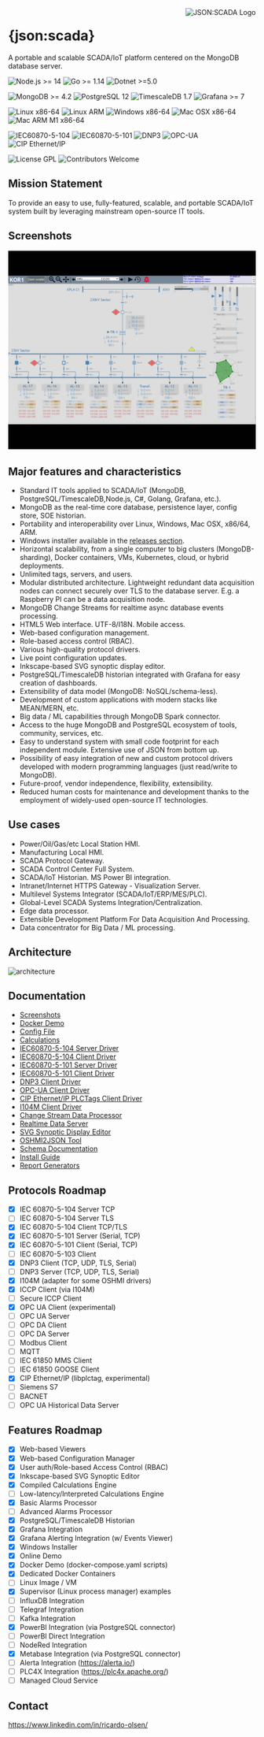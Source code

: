 <a href="https://aimeos.org/">
    <img src="https://github.com/riclolsen/json-scada/raw/master/src/htdocs/images/json-scada.svg" alt="JSON:SCADA Logo" title="JSON:SCADA" align="right" height="60" />
</a>

{json:scada}
============

A portable and scalable SCADA/IoT platform centered on the MongoDB database server.

![](https://img.shields.io/badge/node-%3E%3D14-green "Node.js >= 14")
![](https://img.shields.io/badge/golang-%3E%3D1.14-green "Go >= 1.14")
![](https://img.shields.io/badge/dotnet-%3E%3D5.0-green "Dotnet >=5.0")

![](https://img.shields.io/badge/mongodb-%3E%3D4.2-green "MongoDB >= 4.2")
![](https://img.shields.io/badge/postgresql-12-green "PostgreSQL 12")
![](https://img.shields.io/badge/timescaledb-1.7-green "TimescaleDB 1.7")
![](https://img.shields.io/badge/grafana-%3E%3D7-green "Grafana >= 7")

![](https://img.shields.io/badge/linux-x86--64-green "Linux x86-64")
![](https://img.shields.io/badge/linux-ARM-green "Linux ARM")
![](https://img.shields.io/badge/windows-x86--64-green "Windows x86-64")
![](https://img.shields.io/badge/macosx-x86--64-green "Mac OSX x86-64")
![](https://img.shields.io/badge/macosx-ARM--M1-yellow "Mac ARM M1 x86-64")

![](https://img.shields.io/badge/IEC60870--5--104-green "IEC60870-5-104")
![](https://img.shields.io/badge/IEC60870--5--101-green "IEC60870-5-101")
![](https://img.shields.io/badge/DNP3-yellow "DNP3")
![](https://img.shields.io/badge/OPC--UA-yellow "OPC-UA")
![](https://img.shields.io/badge/CIP.Ethernet/IP-yellow "CIP Ethernet/IP")

![](https://img.shields.io/badge/license-GPL-green "License GPL")
![](https://img.shields.io/badge/contributors-welcome-green "Contributors Welcome")

## Mission Statement

To provide an easy to use, fully-featured, scalable, and portable SCADA/IoT system built by leveraging mainstream open-source IT tools.
 
## Screenshots

![screenshots](docs/screenshots/anim-screenshots.gif "{json:scada} Screenshots")

## Major features and characteristics

* Standard IT tools applied to SCADA/IoT (MongoDB, PostgreSQL/TimescaleDB,Node.js, C#, Golang, Grafana, etc.).
* MongoDB as the real-time core database, persistence layer, config store, SOE historian.
* Portability and interoperability over Linux, Windows, Mac OSX, x86/64, ARM.
* Windows installer available in the [releases section](https://github.com/riclolsen/json-scada/releases/tag/V0.7-alpha).
* Horizontal scalability, from a single computer to big clusters (MongoDB-sharding), Docker containers, VMs, Kubernetes, cloud, or hybrid deployments.
* Unlimited tags, servers, and users.
* Modular distributed architecture. Lightweight redundant data acquisition nodes can connect securely over TLS to the database server. E.g. a Raspberry PI can be a data acquisition node.
* MongoDB Change Streams for realtime async database events processing.
* HTML5 Web interface. UTF-8/I18N. Mobile access.
* Web-based configuration management.
* Role-based access control (RBAC).
* Various high-quality protocol drivers.
* Live point configuration updates.
* Inkscape-based SVG synoptic display editor.
* PostgreSQL/TimescaleDB historian integrated with Grafana for easy creation of dashboards.
* Extensibility of data model (MongoDB: NoSQL/schema-less).
* Development of custom applications with modern stacks like MEAN/MERN, etc.
* Big data / ML capabilities through MongoDB Spark connector.
* Access to the huge MongoDB and PostgreSQL ecosystem of tools, community, services, etc.
* Easy to understand system with small code footprint for each independent module. Extensive use of JSON from bottom up.
* Possibility of easy integration of new and custom protocol drivers developed with modern programming languages (just read/write to MongoDB).
* Future-proof, vendor independence, flexibility, extensibility.
* Reduced human costs for maintenance and development thanks to the employment of widely-used open-source IT technologies.

## Use cases

* Power/Oil/Gas/etc Local Station HMI.
* Manufacturing Local HMI.
* SCADA Protocol Gateway.
* SCADA Control Center Full System.
* SCADA/IoT Historian. MS Power BI integration.
* Intranet/Internet HTTPS Gateway - Visualization Server.
* Multilevel Systems Integrator (SCADA/IoT/ERP/MES/PLC).
* Global-Level SCADA Systems Integration/Centralization.
* Edge data processor.
* Extensible Development Platform For Data Acquisition And Processing.
* Data concentrator for Big Data / ML processing.

## Architecture

![architecture](https://github.com/riclolsen/json-scada/raw/master/docs/JSON-SCADA_ARCHITECTURE.png "{json:scada} Architecture")

## Documentation

* [Screenshots](docs/screenshots/)
* [Docker Demo](demo-docker/README.md)
* [Config File](conf/README.md)
* [Calculations](src/calculations/README.md)
* [IEC60870-5-104 Server Driver](src/lib60870.netcore/iec104server/README.md)
* [IEC60870-5-104 Client Driver](src/lib60870.netcore/iec104client/README.md)
* [IEC60870-5-101 Server Driver](src/lib60870.netcore/iec101server/README.md)
* [IEC60870-5-101 Client Driver](src/lib60870.netcore/iec101client/README.md)
* [DNP3 Client Driver](src/dnp3/Dnp3Client/README.md)
* [OPC-UA Client Driver](src/OPC-UA-Client/README.md)
* [CIP Ethernet/IP PLCTags Client Driver](src/libplctag/PLCTagsClient/README.md)
* [I104M Client Driver](src/i104m/README.md)
* [Change Stream Data Processor](src/cs_data_processor/README.md)
* [Realtime Data Server](src/server_realtime/README.md)
* [SVG Synoptic Display Editor](src/svg-display-editor/README.md)
* [OSHMI2JSON Tool](src/oshmi2json/README.md)
* [Schema Documentation](docs/schema.md)
* [Install Guide](docs/install.md)
* [Report Generators](docs/report_generatos.md)

## Protocols Roadmap

- [x] IEC 60870-5-104 Server TCP
- [ ] IEC 60870-5-104 Server TLS
- [x] IEC 60870-5-104 Client TCP/TLS
- [x] IEC 60870-5-101 Server (Serial, TCP)
- [x] IEC 60870-5-101 Client (Serial, TCP)
- [ ] IEC 60870-5-103 Client
- [x] DNP3 Client (TCP, UDP, TLS, Serial)
- [ ] DNP3 Server (TCP, UDP, TLS, Serial)
- [x] I104M (adapter for some OSHMI drivers)
- [x] ICCP Client (via I104M)
- [ ] Secure ICCP Client
- [X] OPC UA Client (experimental)
- [ ] OPC UA Server
- [ ] OPC DA Client
- [ ] OPC DA Server
- [ ] Modbus Client
- [ ] MQTT
- [ ] IEC 61850 MMS Client
- [ ] IEC 61850 GOOSE Client
- [x] CIP Ethernet/IP (libplctag, experimental)
- [ ] Siemens S7
- [ ] BACNET
- [ ] OPC UA Historical Data Server

## Features Roadmap

- [x] Web-based Viewers
- [x] Web-based Configuration Manager
- [x] User auth/Role-based Access Control (RBAC)
- [x] Inkscape-based SVG Synoptic Editor
- [x] Compiled Calculations Engine
- [ ] Low-latency/Interpreted Calculations Engine
- [x] Basic Alarms Processor
- [ ] Advanced Alarms Processor 
- [x] PostgreSQL/TimescaleDB Historian
- [x] Grafana Integration 
- [x] Grafana Alerting Integration (w/ Events Viewer)
- [x] Windows Installer
- [x] Online Demo
- [x] Docker Demo (docker-compose.yaml scripts)
- [x] Dedicated Docker Containers
- [ ] Linux Image / VM
- [x] Supervisor (Linux process manager) examples
- [ ] InfluxDB Integration
- [ ] Telegraf Integration
- [ ] Kafka Integration
- [x] PowerBI Integration (via PostgreSQL connector)
- [ ] PowerBI Direct Integration
- [ ] NodeRed Integration
- [x] Metabase Integration (via PostgreSQL connector)
- [ ] Alerta Integration (https://alerta.io/)
- [ ] PLC4X Integration (https://plc4x.apache.org/)
- [ ] Managed Cloud Service

## Contact

https://www.linkedin.com/in/ricardo-olsen/
